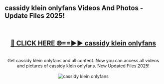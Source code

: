<h2>cassidy klein onlyfans Videos And Photos - Update Files 2025!</h2>
<br>
<div align="center">
<h2><a href="https://linkcuts.com/hfmhzwbr" rel="nofollow">🔴 CLICK HERE 🌐==►► cassidy klein onlyfans</a></h2>
<br>
Get cassidy klein onlyfans and all content. Now you can access all videos and pictures of cassidy klein onlyfans. New Updated Files 2025!
<br>
<br>
<a href="https://linkcuts.com/hfmhzwbr" rel="nofollow" data-target="animated-image.originalLink"><img src="https://i.ibb.co.com/WyWwxjT/player-gif2.gif" alt="cassidy klein onlyfans" style="max-width: 100%; display: inline-block;" data-target="animated-image.originalImage"></a>
</div>
<br>